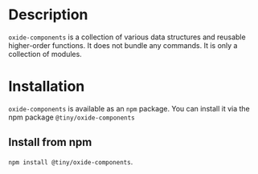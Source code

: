 # Description

`oxide-components` is a collection of various data structures and reusable higher-order functions. It does not bundle any commands. It is only a collection of modules.

# Installation

`oxide-components` is available as an `npm` package. You can install it via the npm package `@tiny/oxide-components`

## Install from npm

`npm install @tiny/oxide-components`.
